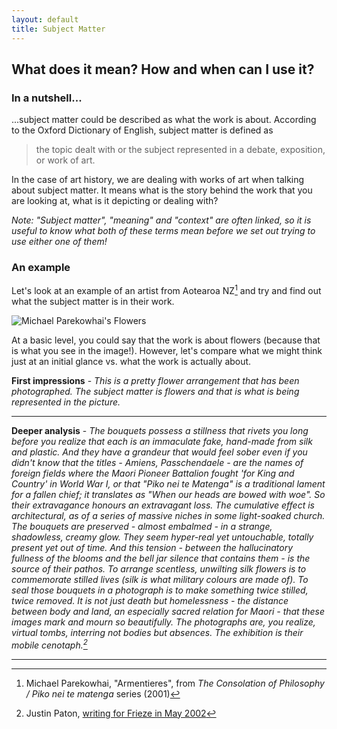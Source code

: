 ```yaml
---
layout: default
title: Subject Matter
---
```


## What does it mean? How and when can I use it?

### In a nutshell...

...subject matter could be described as what the work is about. According to the Oxford Dictionary of English, subject matter is defined as 

> the topic dealt with or the subject represented in a debate, exposition, or work of art.

In the case of art history, we are dealing with works of art when talking about subject matter. It means what is the story behind the work that you are looking at, what is it depicting or dealing with?

*Note: "Subject matter", "meaning" and "context" are often linked, so it is useful to know what both of these terms mean before we set out trying to use either one of them!*

### An example

Let's look at an example of an artist from Aotearoa NZ[^1] and try and find out what the subject matter is in their work.

![Michael Parekowhai's Flowers](https://lh3.googleusercontent.com/BNbFtYF3WcNipR1wK1akDrkJgzhUizSIQRId5DV6ocU6hOXz67bJiW2SSJh0wIBw45MKTjNSudoCp6Phl1jLUmZ9abMwuG7mtJcdF0VtMpKcaGN3FW1XoBP5mU9tWYBv1A)

At a basic level, you could say that the work is about flowers (because that is what you see in the image!). However, let's compare what we might think just at an initial glance vs. what the work is actually about.

**First impressions** - *This is a pretty flower arrangement that has been photographed. The subject matter is flowers and that is what is being represented in the picture.*

---

**Deeper analysis** - *The bouquets possess a stillness that rivets you long before you realize that each is an immaculate fake, hand-made from silk and plastic. And they have a grandeur that would feel sober even if you didn't know that the titles - Amiens, Passchendaele - are the names of foreign fields where the Maori Pioneer Battalion fought 'for King and Country' in World War I, or that "Piko nei te Matenga" is a traditional lament for a fallen chief; it translates as "When our heads are bowed with woe".
So their extravagance honours an extravagant loss. The cumulative effect is architectural, as of a series of massive niches in some light-soaked church. The bouquets are preserved - almost embalmed - in a strange, shadowless, creamy glow. They seem hyper-real yet untouchable, totally present yet out of time. And this tension - between the hallucinatory fullness of the blooms and the bell jar silence that contains them - is the source of their pathos.
To arrange scentless, unwilting silk flowers is to commemorate stilled lives (silk is what military colours are made of). To seal those bouquets in a photograph is to make something twice stilled, twice removed. It is not just death but homelessness - the distance between body and land, an especially sacred relation for Maori - that these images mark and mourn so beautifully. The photographs are, you realize, virtual tombs, interring not bodies but absences. The exhibition is their mobile cenotaph.[^2]*

---

[^1]: Michael Parekowhai, "Armentieres", from *The Consolation of Philosophy / Piko nei te matenga* series (2001)

[^2]: Justin Paton, [writing for Frieze in May 2002](https://frieze.com/article/michael-parekowhai)